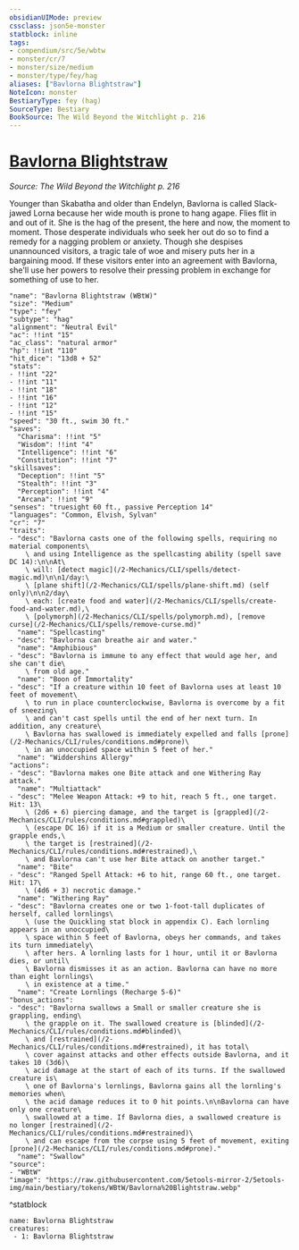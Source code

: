```yaml
---
obsidianUIMode: preview
cssclass: json5e-monster
statblock: inline
tags:
- compendium/src/5e/wbtw
- monster/cr/7
- monster/size/medium
- monster/type/fey/hag
aliases: ["Bavlorna Blightstraw"]
NoteIcon: monster
BestiaryType: fey (hag)
SourceType: Bestiary
BookSource: The Wild Beyond the Witchlight p. 216
---
```

# [Bavlorna Blightstraw](2-Mechanics/CLI/bestiary/npc/bavlorna-blightstraw-wbtw.md)
*Source: The Wild Beyond the Witchlight p. 216*  

Younger than Skabatha and older than Endelyn, Bavlorna is called Slack-jawed Lorna because her wide mouth is prone to hang agape. Flies flit in and out of it. She is the hag of the present, the here and now, the moment to moment. Those desperate individuals who seek her out do so to find a remedy for a nagging problem or anxiety. Though she despises unannounced visitors, a tragic tale of woe and misery puts her in a bargaining mood. If these visitors enter into an agreement with Bavlorna, she'll use her powers to resolve their pressing problem in exchange for something of use to her.

```statblock
"name": "Bavlorna Blightstraw (WBtW)"
"size": "Medium"
"type": "fey"
"subtype": "hag"
"alignment": "Neutral Evil"
"ac": !!int "15"
"ac_class": "natural armor"
"hp": !!int "110"
"hit_dice": "13d8 + 52"
"stats":
- !!int "22"
- !!int "11"
- !!int "18"
- !!int "16"
- !!int "12"
- !!int "15"
"speed": "30 ft., swim 30 ft."
"saves":
  "Charisma": !!int "5"
  "Wisdom": !!int "4"
  "Intelligence": !!int "6"
  "Constitution": !!int "7"
"skillsaves":
  "Deception": !!int "5"
  "Stealth": !!int "3"
  "Perception": !!int "4"
  "Arcana": !!int "9"
"senses": "truesight 60 ft., passive Perception 14"
"languages": "Common, Elvish, Sylvan"
"cr": "7"
"traits":
- "desc": "Bavlorna casts one of the following spells, requiring no material components\
    \ and using Intelligence as the spellcasting ability (spell save DC 14):\n\nAt\
    \ will: [detect magic](/2-Mechanics/CLI/spells/detect-magic.md)\n\n1/day:\
    \ [plane shift](/2-Mechanics/CLI/spells/plane-shift.md) (self only)\n\n2/day\
    \ each: [create food and water](/2-Mechanics/CLI/spells/create-food-and-water.md),\
    \ [polymorph](/2-Mechanics/CLI/spells/polymorph.md), [remove curse](/2-Mechanics/CLI/spells/remove-curse.md)"
  "name": "Spellcasting"
- "desc": "Bavlorna can breathe air and water."
  "name": "Amphibious"
- "desc": "Bavlorna is immune to any effect that would age her, and she can't die\
    \ from old age."
  "name": "Boon of Immortality"
- "desc": "If a creature within 10 feet of Bavlorna uses at least 10 feet of movement\
    \ to run in place counterclockwise, Bavlorna is overcome by a fit of sneezing\
    \ and can't cast spells until the end of her next turn. In addition, any creature\
    \ Bavlorna has swallowed is immediately expelled and falls [prone](/2-Mechanics/CLI/rules/conditions.md#prone)\
    \ in an unoccupied space within 5 feet of her."
  "name": "Widdershins Allergy"
"actions":
- "desc": "Bavlorna makes one Bite attack and one Withering Ray attack."
  "name": "Multiattack"
- "desc": "Melee Weapon Attack: +9 to hit, reach 5 ft., one target. Hit: 13\
    \ (2d6 + 6) piercing damage, and the target is [grappled](/2-Mechanics/CLI/rules/conditions.md#grappled)\
    \ (escape DC 16) if it is a Medium or smaller creature. Until the grapple ends,\
    \ the target is [restrained](/2-Mechanics/CLI/rules/conditions.md#restrained),\
    \ and Bavlorna can't use her Bite attack on another target."
  "name": "Bite"
- "desc": "Ranged Spell Attack: +6 to hit, range 60 ft., one target. Hit: 17\
    \ (4d6 + 3) necrotic damage."
  "name": "Withering Ray"
- "desc": "Bavlorna creates one or two 1-foot-tall duplicates of herself, called lornlings\
    \ (use the Quickling stat block in appendix C). Each lornling appears in an unoccupied\
    \ space within 5 feet of Bavlorna, obeys her commands, and takes its turn immediately\
    \ after hers. A lornling lasts for 1 hour, until it or Bavlorna dies, or until\
    \ Bavlorna dismisses it as an action. Bavlorna can have no more than eight lornlings\
    \ in existence at a time."
  "name": "Create Lornlings (Recharge 5-6)"
"bonus_actions":
- "desc": "Bavlorna swallows a Small or smaller creature she is grappling, ending\
    \ the grapple on it. The swallowed creature is [blinded](/2-Mechanics/CLI/rules/conditions.md#blinded)\
    \ and [restrained](/2-Mechanics/CLI/rules/conditions.md#restrained), it has total\
    \ cover against attacks and other effects outside Bavlorna, and it takes 10 (3d6)\
    \ acid damage at the start of each of its turns. If the swallowed creature is\
    \ one of Bavlorna's lornlings, Bavlorna gains all the lornling's memories when\
    \ the acid damage reduces it to 0 hit points.\n\nBavlorna can have only one creature\
    \ swallowed at a time. If Bavlorna dies, a swallowed creature is no longer [restrained](/2-Mechanics/CLI/rules/conditions.md#restrained)\
    \ and can escape from the corpse using 5 feet of movement, exiting [prone](/2-Mechanics/CLI/rules/conditions.md#prone)."
  "name": "Swallow"
"source":
- "WBtW"
"image": "https://raw.githubusercontent.com/5etools-mirror-2/5etools-img/main/bestiary/tokens/WBtW/Bavlorna%20Blightstraw.webp"
```
^statblock

```encounter-table
name: Bavlorna Blightstraw
creatures:
 - 1: Bavlorna Blightstraw
```